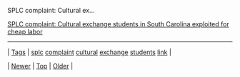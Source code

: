 <!--
title: SPLC complaint
date: 2020-06-28T15:27:00.123Z
tags: splc, complaint, cultural, exchange, students, link
-->


SPLC complaint: Cultural ex...

[SPLC complaint: Cultural exchange students in South Carolina exploited for cheap labor](https://www.splcenter.org/news/2016/07/27/splc-complaint-cultural-exchange-students-south-carolina-exploited-cheap-labor)

<!--BOTTOM-POST-NAVIGATION-->
---

| [Tags](tags.md) | [splc](tag-splc.md) [complaint](tag-complaint.md) [cultural](tag-cultural.md) [exchange](tag-exchange.md) [students](tag-students.md) [link](tag-link.md) |

| [Newer](148243859454.md) | [Top](index.md) | [Older](148265901309.md) |